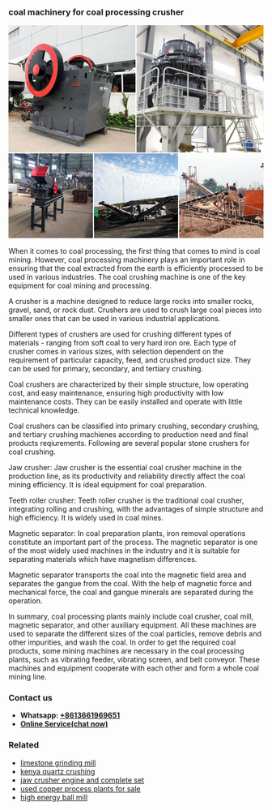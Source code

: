 <h3>coal machinery for coal processing crusher</h3><img src='1706767957.jpg' alt=''><p>When it comes to coal processing, the first thing that comes to mind is coal mining. However, coal processing machinery plays an important role in ensuring that the coal extracted from the earth is efficiently processed to be used in various industries. The coal crushing machine is one of the key equipment for coal mining and processing.</p><p>A crusher is a machine designed to reduce large rocks into smaller rocks, gravel, sand, or rock dust. Crushers are used to crush large coal pieces into smaller ones that can be used in various industrial applications.</p><p>Different types of crushers are used for crushing different types of materials - ranging from soft coal to very hard iron ore. Each type of crusher comes in various sizes, with selection dependent on the requirement of particular capacity, feed, and crushed product size. They can be used for primary, secondary, and tertiary crushing.</p><p>Coal crushers are characterized by their simple structure, low operating cost, and easy maintenance, ensuring high productivity with low maintenance costs. They can be easily installed and operate with little technical knowledge.</p><p>Coal crushers can be classified into primary crushing, secondary crushing, and tertiary crushing machienes according to production need and final products reqiurements. Following are several popular stone crushers for coal crushing.</p><p>Jaw crusher:  Jaw crusher is the essential coal crusher machine in the production line, as its productivity and reliability directly affect the coal mining efficiency. It is ideal equipment for coal preparation.</p><p>Teeth roller crusher:  Teeth roller crusher is the traditional coal crusher, integrating rolling and crushing, with the advantages of simple structure and high efficiency. It is widely used in coal mines.</p><p>Magnetic separator:  In coal preparation plants, iron removal operations constitute an important part of the process. The magnetic separator is one of the most widely used machines in the industry and it is suitable for separating materials which have magnetism differences.</p><p>Magnetic separator transports the coal into the magnetic field area and separates the gangue from the coal. With the help of magnetic force and mechanical force, the coal and gangue minerals are separated during the operation.</p><p>In summary, coal processing plants mainly include coal crusher, coal mill, magnetic separator, and other auxiliary equipment. All these machines are used to separate the different sizes of the coal particles, remove debris and other impurities, and wash the coal. In order to get the required coal products, some mining machines are necessary in the coal processing plants, such as vibrating feeder, vibrating screen, and belt conveyor. These machines and equipment cooperate with each other and form a whole coal mining line.</p><h3>Contact us</h3><ul><li><strong>Whatsapp:&nbsp;<a href="https://wa.me/8613661969651">+8613661969651</a></strong></li><li><a href="https://swt.shibang-china.com/?git&amp;zhl&amp;coal machinery for coal processing crusher"><strong>Online Service(chat now)</strong></a></li></ul><h3>Related</h3><ul><li><a href='limestone grinding mill.md'>limestone grinding mill</a></li><li><a href='kenya quartz crushing.md'>kenya quartz crushing</a></li><li><a href='jaw crusher engine and complete set.md'>jaw crusher engine and complete set</a></li><li><a href='used copper process plants for sale.md'>used copper process plants for sale</a></li><li><a href='high energy ball mill.md'>high energy ball mill</a></li></ul>